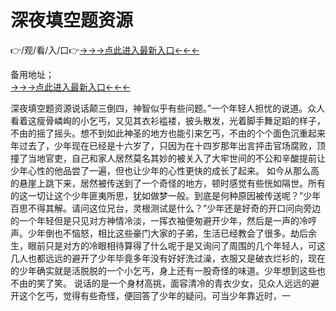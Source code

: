 # 深夜填空题资源
👉/观/看/入/口👉<a href="https://8h6e.com ">→→→点此进入最新入口←←←</a>
   

备用地址；  
<a href="https://6h8k.top ">→→→点此进入最新入口←←←</a>

深夜填空题资源说话颠三倒四，神智似乎有些问题。”一个年轻人担忧的说道。众人看着这瘦骨嶙峋的小乞丐，又见其衣衫褴褛，披头散发，光着脚手舞足蹈的样子，不由的摇了摇头。想不到如此神圣的地方也能引来乞丐，不由的个个面色沉重起来年过去了，少年现在已经是十六岁了，只因为在十四岁那年出言抨击官场腐败，顶撞了当地官吏，自己和家人居然莫名其妙的被关入了大牢世间的不公和辛酸提前让少年心性的他品尝了一遍，但也让少年的心性更快的成长了起来。 如今从那么高的悬崖上跳下来，居然被传送到了一个奇怪的地方，顿时感觉有些恍如隔世。所有的这一切让这个少年匪夷所思，犹如做梦一般。到底是何种原因被传送呢？”少年百思不得其解。请问这位兄台，灵根测试是什么？”少年还是好奇的开口问向旁边的一个年轻但是只见对方神情冷淡，一挥衣袖便匆避开少年，然后是一声的冷哼声。少年倒也不恼怒，相比这些豪门大家的子弟，生活已经教会了很多。劫后余生，眼前只是对方的冷眼相待算得了什么呢于是又询问了周围的几个年轻人，可这几人也都远远的避开了少年毕竟多年没有好好洗过澡，衣服又是破衣烂衫的，现在的少年确实就是活脱脱的一个小乞丐，身上还有一股奇怪的味道。少年想到这些也不由的笑了笑。 说话的是一个身材高挑，面容清冷的青衣少女，见众人远远的避开这个乞丐，觉得有些奇怪，便回答了少年的疑问。可当少年靠近时，一
